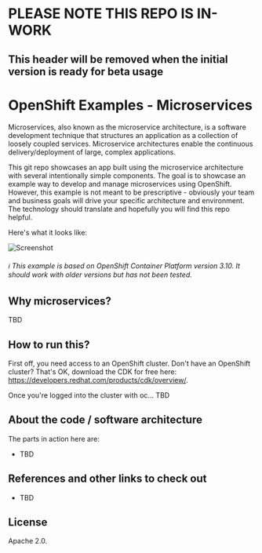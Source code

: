 # PLEASE NOTE THIS REPO IS IN-WORK 
## This header will be removed when the initial version is ready for beta usage

# OpenShift Examples - Microservices
Microservices, also known as the microservice architecture, is a software development technique that structures an application as a collection of loosely coupled services. Microservice architectures enable the continuous delivery/deployment of large, complex applications.

This git repo showcases an app built using the microservice architecture with several intentionally simple components. The goal is to showcase an example way to develop and manage microservices using OpenShift. However, this example is not meant to be prescriptive - obviously your team and business goals will drive your specific architecture and environment. The technology should translate and hopefully you will find this repo helpful.

Here's what it looks like:

![Screenshot](./.screens/microservices.gif)

###### :information_source: This example is based on OpenShift Container Platform version 3.10.  It should work with older versions but has not been tested.


## Why microservices?
TBD

## How to run this?
First off, you need access to an OpenShift cluster. Don't have an OpenShift cluster? That's OK, download the CDK for free here: https://developers.redhat.com/products/cdk/overview/.

Once you're logged into the cluster with oc...
TBD

## About the code / software architecture
The parts in action here are:
* TBD


## References and other links to check out
* TBD

## License
Apache 2.0.

[1]: TBD
